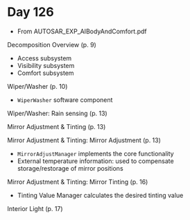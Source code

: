 # Day 126

* From AUTOSAR\_EXP\_AIBodyAndComfort.pdf

Decomposition Overview (p. 9)
* Access subsystem
* Visibility subsystem
* Comfort subsystem

Wiper/Washer (p. 10)
* `WiperWasher` software component

Wiper/Washer: Rain sensing (p. 13)

Mirror Adjustment & Tinting (p. 13)

Mirror Adjustment & Tinting: Mirror Adjustment (p. 13)
* `MirrorAdjustManager` implements the core functionality
* External temperature information: used to compensate storage/restorage of mirror positions

Mirror Adjustment & Tinting: Mirror Tinting (p. 16)
* Tinting Value Manager calculates the desired tinting value

Interior Light (p. 17)
